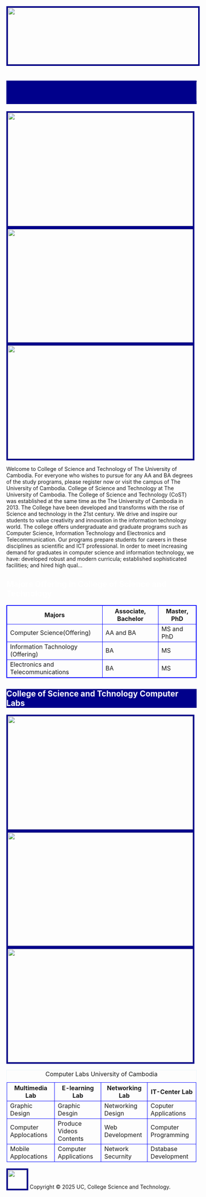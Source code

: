 <!DOCTYPE html>
<html>
    <head>
       <title>College CoST</title> 
       <meta charset=" UTF-8">
       <meta name=" viewport" content="width= device-width, intial-scale=1.0" >
       <link href=" https://fonts.googleapis.com/css2?family=Roboto:wght@400;700&display=swap" rel ="stylesheet">
       <link rel="icon" type="C:\Users\Lenovo-ThinkBook14\Desktop\ITE103.html\Images\uc.png" href="icon.jpg">
       <style>
        img {
            border:4px solid darkblue;
        }
       </style>
    </head>
    <body>
        <img src ="C:\Users\Lenovo-ThinkBook14\Desktop\ITE103.html\Images\banner.jpg" style= " width:1490px;height:150px;">
        <h1 style=" color:white; background-color: darkblue;"><marquee behavior="scroll"diretion="right" scrollamount="8"><img src ="C:\Users\Lenovo-ThinkBook14\Desktop\ITE103.html\Images\banner.jpg" style="width:130px;height:50px;">ស្វាគមន៏! 🌺 Welcome 🌸 College Science and Technology</marquee></h1>
        <img src ="C:\Users\Lenovo-ThinkBook14\Desktop\ITE103.html\Images\1.jpg"style=" width:490px; height:300px;">
        <img src ="C:\Users\Lenovo-ThinkBook14\Desktop\ITE103.html\Images\2.jpg"style=" width:490px; height:300px;">
        <img src ="C:\Users\Lenovo-ThinkBook14\Desktop\ITE103.html\Images\3.jpg" style=" width:490px; height:300px;">
        <p>
            Welcome to College of Science and Technology of The University of Cambodia. For everyone who wishes to pursue for any AA and BA degrees of the study programs, please register now or visit the campus of The University of Cambodia. College of Science and Technology at The University of Cambodia. The College of Science and Technology (CoST) was established at the same time as the The University of Cambodia in 2013. The College have been developed and transforms with the rise of Science and technology in the 21st century. We drive and inspire our students to value creativity and innovation in the information technology world. The college offers undergraduate and graduate programs such as Computer Science, Information Technology and Electronics and Telecommunication. Our programs prepare students for careers in these disciplines as scientific and ICT professional. In order to meet increasing demand for graduates in computer science and information technology, we have: developed robust and modern curricula; established sophisticated facilities; and hired high qual...
</p>
        <h2 style=" color:white;background-color:farkblue;">Majors Offering in College of Science and Technology</h2>
        <head>
            <style>
                table,
                th,
                td {
                    border:1px solid blue;
                }
            </style>
        </head>
        <table style=" width:100%">
            <tr>
                <th>Majors</th>
                <th>Associate, Bachelor</th>
                <th>Master, PhD</th>
            </tr>
            <tr>
                <td>Computer Science(Offering)</td>
                <td>AA and BA</td>
                <td>MS and PhD</td>
            </tr>
            <tr>
                <td>Information Tachnology (Offering)</td>
                <td>BA</td>
                <td>MS</td>
            </tr>
            <tr>
                <td>Electronics and Telecommunications</td>
                <td>BA</td>
                <td>MS</td>
            </tr>
        </table>
        <h2 style=" color:white;background-color:darkblue;">College of Science and Tchnology Computer Labs</h2>
        <img src ="C:\Users\Lenovo-ThinkBook14\Desktop\ITE103.html\Images\graphic.jpg" style=" width:490px; height:300px;">
        <img src ="C:\Users\Lenovo-ThinkBook14\Desktop\ITE103.html\Images\IT-center.jpg" style=" width:490px; height:300px;">
        <img src ="C:\Users\Lenovo-ThinkBook14\Desktop\ITE103.html\Images\Networking.jpg" style=" width:490px; height:300px;">
        <table style =" width:100% ; border-color:#ebf5fb;">
            <caption>Computer Labs University of Cambodia</caption>
            <tr>
                <th>Multimedia Lab</th>
                <th>E-learning Lab</th>
                <th> Networking Lab</th>
                <th>IT-Center Lab</th>
            </tr>
            <tr>
                <td rowspan=" 1" >Graphic Design</td>
                <td>Graphic Desgin</td>
                <td> Networking Design</td>
                <td>Coputer Applications</td>
            </tr>
            <tr>
                <td>Computer Applocations</td>
                <td>Produce Videos Contents</td>
                <td>Web Development</td>
				<td>Computer Programming</td>
            </tr>
            <tr>
                <td>Mobile Applocations</td>
                <td>Computer Applications</td>
                <td>Network Securnity</td>
                <td>Dstabase Development</td>
            </tr>
        </table>
        <footer>
            <img src ="C:\Users\Lenovo-ThinkBook14\Desktop\ITE103.html\Images\icon.jpg"width="50" height=" 50">
             Copyright © 2025 UC, College Science and Technology.
        </footer>
    </body>
</html>
